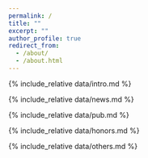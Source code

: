 ```yaml
---
permalink: /
title: ""
excerpt: ""
author_profile: true
redirect_from: 
  - /about/
  - /about.html
---
```


<span class='anchor' id='about-me'></span>

{% include_relative data/intro.md %}

{% include_relative data/news.md %}

{% include_relative data/pub.md %}

{% include_relative data/honors.md %}

{% include_relative data/others.md %}